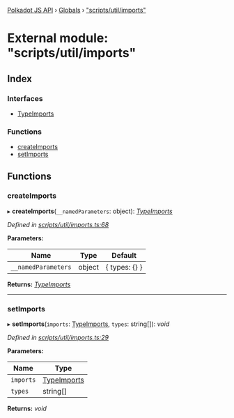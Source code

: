 [Polkadot JS API](../README.md) › [Globals](../globals.md) › ["scripts/util/imports"](_scripts_util_imports_.md)

# External module: "scripts/util/imports"

## Index

### Interfaces

* [TypeImports](../interfaces/_scripts_util_imports_.typeimports.md)

### Functions

* [createImports](_scripts_util_imports_.md#createimports)
* [setImports](_scripts_util_imports_.md#setimports)

## Functions

###  createImports

▸ **createImports**(`__namedParameters`: object): *[TypeImports](../interfaces/_scripts_util_imports_.typeimports.md)*

*Defined in [scripts/util/imports.ts:68](https://github.com/polkadot-js/api/blob/3bb719fcfc/packages/types/src/scripts/util/imports.ts#L68)*

**Parameters:**

Name | Type | Default |
------ | ------ | ------ |
`__namedParameters` | object |  { types: {} } |

**Returns:** *[TypeImports](../interfaces/_scripts_util_imports_.typeimports.md)*

___

###  setImports

▸ **setImports**(`imports`: [TypeImports](../interfaces/_scripts_util_imports_.typeimports.md), `types`: string[]): *void*

*Defined in [scripts/util/imports.ts:29](https://github.com/polkadot-js/api/blob/3bb719fcfc/packages/types/src/scripts/util/imports.ts#L29)*

**Parameters:**

Name | Type |
------ | ------ |
`imports` | [TypeImports](../interfaces/_scripts_util_imports_.typeimports.md) |
`types` | string[] |

**Returns:** *void*
